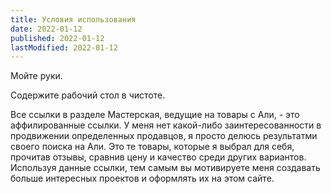 ```yaml
---
title: Условия использования
date: 2022-01-12
published: 2022-01-12
lastModified: 2022-01-12
---
```


Мойте руки.

Содержите рабочий стол в чистоте.

<p>
Все ссылки в разделе Мастерская, ведущие на товары с Али, - это аффилированные ссылки. У меня нет какой-либо заинтересованности в продвижении определенных продавцов,
я просто делюсь результатми своего поиска на Али. Это те товары, которые я выбрал для себя, прочитав отзывы, сравнив цену и качество среди других вариантов.
Используя данные ссылки, тем самым вы мотивируете меня создавать больше интересных проектов и оформлять их на этом сайте.
</p>